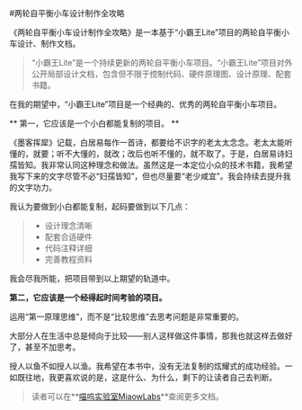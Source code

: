 #两轮自平衡小车设计制作全攻略

《两轮自平衡小车设计制作全攻略》是一本基于“小霸王Lite”项目的两轮自平衡小车设计、制作文档。

> “小霸王Lite”是一个持续更新的两轮自平衡小车项目。“小霸王Lite”项目对外公开局部设计文档，包含但不限于控制代码、硬件原理图、设计原理、配套书籍。

在我的期望中，“小霸王Lite”项目是一个经典的、优秀的两轮自平衡小车项目。

** 第一，它应该是一个小白都能复制的项目。 **

《墨客挥犀》记载，白居易每作一首诗，都要给不识字的老太太念念。老太太能听懂的，就要；听不大懂的，就改；改后也听不懂的，就不取了。于是，白居易诗妇孺皆知。我非常认同这种理念和做法。虽然这是一本定位小众的技术书籍，我希望我写下来的文字尽管不必“妇孺皆知”，但也尽量要“老少咸宜”。我会持续去提升我的文字功力。

我认为要做到小白都能复制，起码要做到以下几点：

>+ 设计理念清晰
>+ 配套合适硬件
>+ 代码注释详细
>+ 完善教程资料

我会尽我所能，把项目带到以上期望的轨道中。

**第二，它应该是一个经得起时间考验的项目。**

运用“第一原理思维”，而不是“比较思维”去思考问题是非常重要的。

大部分人在生活中总是倾向于比较——别人这样做这件事情，那我也就这样去做好了，甚至不加思考。

授人以鱼不如授人以渔。我希望在本书中，没有无法复制的炫耀式的成功经验。一如既往地，我更喜欢说的是，这是什么、为什么，剩下的让读者自己去判断。

> 读者可以在**[喵呜实验室MiaowLabs](www.miaowlabs.com)**查阅更多文档。
